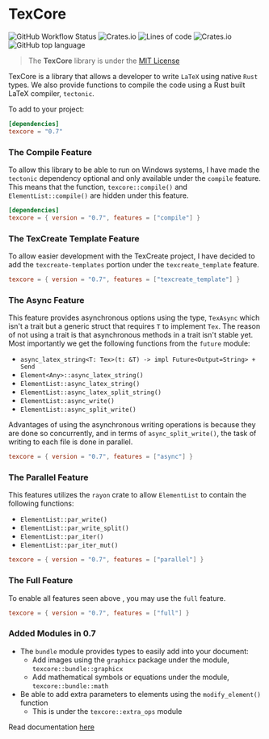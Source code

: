 # __TexCore__

![GitHub Workflow Status](https://img.shields.io/github/actions/workflow/status/MKProj/texcore/rust.yml)
![Crates.io](https://img.shields.io/crates/d/texcore)
![Lines of code](https://img.shields.io/tokei/lines/github/mkproj/texcore)
![Crates.io](https://img.shields.io/crates/v/texcore)
![GitHub top language](https://img.shields.io/github/languages/top/MKProj/texcore)

> The __TexCore__ library is under the [MIT License](LICENSE)

TexCore is a library that allows a developer to write `LaTeX` using native `Rust` types. We also provide functions
to compile the code using a Rust built LaTeX compiler, `tectonic`.

To add to your project:

```toml
[dependencies]
texcore = "0.7"
```

### The Compile Feature

To allow this library to be able to run on Windows systems, I have made the `tectonic` dependency optional and only
available under the `compile` feature. This means that the function, `texcore::compile()` and `ElementList::compile()`
are hidden under this feature.

```toml
[dependencies]
texcore = { version = "0.7", features = ["compile"] }
```

### The TexCreate Template Feature

To allow easier development with the TexCreate project, I have decided to add the `texcreate-templates` portion under
the `texcreate_template` feature.

```toml
texcore = { version = "0.7", features = ["texcreate_template"] }
```

### The Async Feature

This feature provides asynchronous options using the type, `TexAsync` which isn't a trait but a generic struct that
requires `T` to implement `Tex`. The reason of not using a trait is that asynchronous methods in a trait isn't stable
yet.
Most importantly we get the following functions from the `future` module:

- `async_latex_string<T: Tex>(t: &T) -> impl Future<Output=String> + Send`
- `Element<Any>::async_latex_string()`
- `ElementList::async_latex_string()`
- `ElementList::async_latex_split_string()`
- `ElementList::async_write()`
- `ElementList::async_split_write()`

Advantages of using the asynchronous writing operations is because they are done so concurrently, and in terms of
`async_split_write()`, the task of writing to each file is done in parallel.

```toml
texcore = { version = "0.7", features = ["async"] }
```

### The Parallel Feature

This features utilizes the `rayon` crate to allow `ElementList` to contain the following functions:

- `ElementList::par_write()`
- `ElementList::par_write_split()`
- `ElementList::par_iter()`
- `ElementList::par_iter_mut()`

```toml
texcore = { version = "0.7", features = ["parallel"] }
```

### The Full Feature

To enable all features seen above , you may use the `full` feature.

```toml
texcore = { version = "0.7", features = ["full"] }
```

### Added Modules in 0.7

- The `bundle` module provides types to easily add into your document:
    - Add images using the `graphicx` package under the module, `texcore::bundle::graphicx`
    - Add mathematical symbols or equations under the module, `texcore::bundle::math`
- Be able to add extra parameters to elements using the `modify_element()` function
    - This is under the `texcore::extra_ops` module

Read documentation [here](https://docs.rs/crate/texcore/latest)



